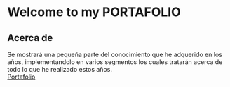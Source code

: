 # Welcome to my PORTAFOLIO

## Acerca de

Se mostrará una pequeña parte del conocimiento que he adquerido en los años, implementandolo en varios segmentos los cuales tratarán acerca de todo lo que he realizado estos años. <br>
<a href="erasto.me">Portafolio</a>
